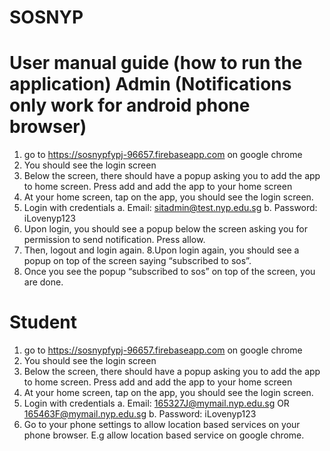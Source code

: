 # SOSNYP

# User manual guide (how to run the application) Admin (Notifications only work for android phone browser)
1. go to https://sosnypfypj-96657.firebaseapp.com  on google chrome
2. You should see the login screen
3. Below the screen, there should have a popup asking you to add the app to home screen. Press add and add the app to your home screen
4. At your home screen, tap on the app, you should see the login screen.
5. Login with credentials
    a. Email: sitadmin@test.nyp.edu.sg
    b. Password: iLovenyp123
6. Upon login, you should see a popup below the screen asking you for permission to send notification. Press allow.
7. Then, logout and login again.
8.Upon login again, you should see a popup on top of the screen saying “subscribed to sos”.
9. Once you see the popup “subscribed to sos” on top of the screen, you are done.
# Student
1. go to https://sosnypfypj-96657.firebaseapp.com on google chrome
2. You should see the login screen
3. Below the screen, there should have a popup asking you to add the app to home screen. Press add and add the app to your home screen
4. At your home screen, tap on the app, you should see the login screen.
5. Login with credentials
    a. Email: 165327J@mymail.nyp.edu.sg OR 165463F@mymail.nyp.edu.sg
    b. Password: iLovenyp123
6. Go to your phone settings to allow location based services on your phone browser. E.g allow location based service on google chrome.
